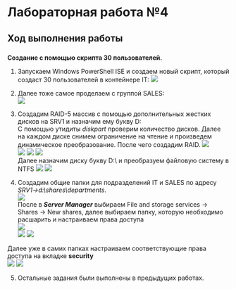# Лабораторная работа №4
## Ход выполнения работы  
### 
**Создание с помощью скрипта 30 пользователей.**     
1. Запускаем Windows PowerShell ISE и создаем новый скрипт, который создаст 30 пользователей в контейнере IT: 
![](pic/1.png) 
2. Далее тоже самое проделаем с группой SALES:  
![](pic/2.png) 
  
3. Создадим RAID-5 массив с помощью дополнительных жестких дисков на SRV1 и назначим ему букву D:\
С помощью утидиты *diskpart* проверим количество дисков. Далее на каждом диске снимем ограничение на чтение и произведем динамическое преобразование. После чего создадим RAID.
![](pic/3.png)  
![](pic/4.png) 
![](pic/5.png) 
![](pic/6.png)  
Далее назначим диску букву D:\ и преобразуем файловую систему в NTFS 
![](pic/7.png)
![](pic/8.png)  

4. Создадим общие папки для подразделений IT и SALES по адресу *SRV1→d:\shares\departments*.  
![](pic/9.png)  
После в ***Server Manager*** выбираем File and storage services -> Shares -> New shares, далее выбираем папку, которую необходимо расшарить и настраиваем права доступа  
![](pic/10.png)   
![](pic/11.png)
![](pic/12.png)

Далее уже в самих папках настраиваем соответствующие права доступа на вкладке **security**  
![](pic/13.png)
![](pic/14.png) 

5. Остальные задания были выполнены в предыдущих работах.
